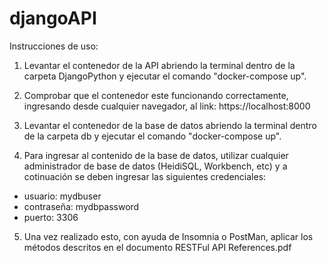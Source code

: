 # djangoAPI

Instrucciones de uso: 
1. Levantar el contenedor de la API abriendo la terminal dentro de la carpeta DjangoPython y ejecutar el comando "docker-compose up".

2. Comprobar que el contenedor este funcionando correctamente, ingresando desde cualquier navegador, al link: https://localhost:8000 

3. Levantar el contenedor de la base de datos abriendo la terminal dentro de la carpeta db y ejecutar el comando "docker-compose up".

4. Para ingresar al contenido de la base de datos, utilizar cualquier administrador de base de datos (HeidiSQL, Workbench, etc) y a cotinuación se deben ingresar las siguientes credenciales: 
- usuario: mydbuser
- contraseña: mydbpassword
- puerto: 3306

5. Una vez realizado esto, con ayuda de Insomnia o PostMan, aplicar los métodos descritos en el documento RESTFul API References.pdf
